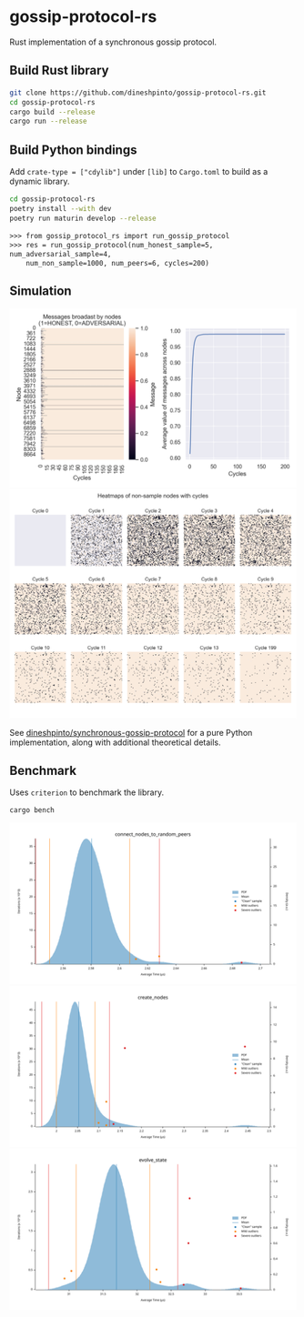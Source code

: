 # gossip-protocol-rs

Rust implementation of a synchronous gossip protocol.

## Build Rust library

```bash
git clone https://github.com/dineshpinto/gossip-protocol-rs.git
cd gossip-protocol-rs
cargo build --release
cargo run --release
```

## Build Python bindings

Add `crate-type = ["cdylib"]` under `[lib]` to `Cargo.toml` to build as a dynamic library.

```bash
cd gossip-protocol-rs
poetry install --with dev
poetry run maturin develop --release
```

```ipython
>>> from gossip_protocol_rs import run_gossip_protocol
>>> res = run_gossip_protocol(num_honest_sample=5, num_adversarial_sample=4,
    num_non_sample=1000, num_peers=6, cycles=200)
```

## Simulation

![Results](output/convergence_heatmap_and_overall.png)
![Results](output/node_state_heatmap.png)

See [dineshpinto/synchronous-gossip-protocol](https://github.com/dineshpinto/synchronous-gossip-protocol) for a pure
Python implementation, along with additional
theoretical details.

## Benchmark

Uses `criterion` to benchmark the library.

```bash
cargo bench
```

![connect_nodes_to_random_peers_pdf](output/benchmark_connect_nodes_to_random_peers_pdf.svg)
![create_nodes_pdf](output/benchmark_create_nodes_pdf.svg)
![evolve_state_pdf](output/benchmark_evolve_state_pdf.svg)
